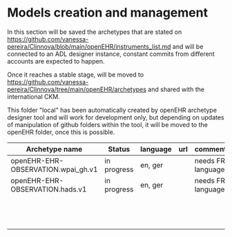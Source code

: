 # Models creation and management

In this section will be saved the archetypes that are stated on https://github.com/vanessa-pereira/Clinnova/blob/main/openEHR/instruments_list.md and will be connected to an ADL designer instance, constant commits from different accounts are expected to happen. 

Once it reaches a stable stage, will be moved to https://github.com/vanessa-pereira/Clinnova/tree/main/openEHR/archetypes and shared with the international CKM.

This folder "local" has been automatically created by openEHR archetype designer tool and will work for development only, but depending on updates of manipulation of github folders within the tool, it will be moved to the openEHR folder, once this is possible. 


| Archetype name                                            | Status      | language    | url         | comment           |
| -----------                                               | ----------- |-----------  |-----------  |-----------        |
| openEHR-EHR-OBSERVATION.wpai_gh.v1                        | in progress | en, ger     |             | needs FR language |
| openEHR-EHR-OBSERVATION.hads.v1                           | in progress | en, ger     |             | needs FR language |
|                                                           |             |             |             |                   |
|                                                           |             |             |             |                   |
|                                                           |             |             |             |                   |
|                                                           |             |             |             |                   |
|                                                           |             |             |             |                   |
|                                                           |             |             |             |                   |
|                                                           |             |             |             |                   |
|                                                           |             |             |             |                   |
|                                                           |             |             |             |                   |
|                                                           |             |             |             |                   |
|                                                           |             |             |             |                   |
|                                                           |             |             |             |                   |
|                                                           |             |             |             |                   |
